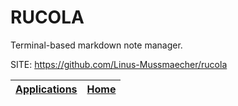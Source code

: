 # RUCOLA

 Terminal-based markdown note manager.

 SITE: https://github.com/Linus-Mussmaecher/rucola

 | [Applications](https://portable-linux-apps.github.io/apps.html) | [Home](https://portable-linux-apps.github.io)
 | --- | --- |
